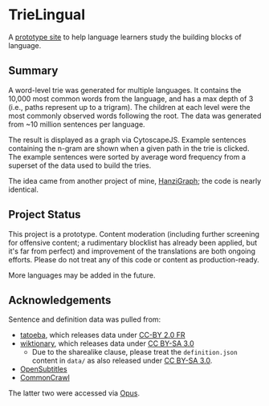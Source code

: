 # TrieLingual
A [prototype site](https://mreichhoff.github.io/TrieLingual/) to help language learners study the building blocks of language.

## Summary
A word-level trie was generated for multiple languages. It contains the 10,000 most common words from the language, and has a max depth of 3 (i.e., paths represent up to a trigram). The children at each level were the most commonly observed words following the root. The data was generated from ~10 million sentences per language.

The result is displayed as a graph via CytoscapeJS. Example sentences containing the n-gram are shown when a given path in the trie is clicked. The example sentences were sorted by average word frequency from a superset of the data used to build the tries.

The idea came from another project of mine, [HanziGraph](https://github.com/mreichhoff/HanziGraph); the code is nearly identical.

## Project Status
This project is a prototype. Content moderation (including further screening for offensive content; a rudimentary blocklist has already been applied, but it's far from perfect) and improvement of the translations are both ongoing efforts. Please do not treat any of this code or content as production-ready.

More languages may be added in the future.

## Acknowledgements
Sentence and definition data was pulled from:
* [tatoeba](https://tatoeba.org/), which releases data under [CC-BY 2.0 FR](https://creativecommons.org/licenses/by/2.0/fr/)
* [wiktionary](https://www.wiktionary.org/), which releases data under [CC BY-SA 3.0](https://creativecommons.org/licenses/by-sa/3.0/)
  * Due to the sharealike clause, please treat the `definition.json` content in `data/` as also released under [CC BY-SA 3.0](https://creativecommons.org/licenses/by-sa/3.0/).
* [OpenSubtitles](http://www.opensubtitles.org/)
* [CommonCrawl](https://opus.nlpl.eu/CCAligned.php)

The latter two were accessed via [Opus](https://opus.nlpl.eu/).